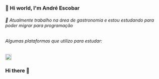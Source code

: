 ### 👋 Hi world, I'm André Escobar 

###### 🔭 Atualmente trabalho na área de gastronomia e estou estudando para poder migrar para programação
###### Algumas plataformas que utilizo para estudar: 
<code><img height="20" src="https://cdn.freebiesupply.com/logos/large/2x/udemy-1-logo-png-transparent.png"></code>

### Hi there 👋

<!--
**escobarAndre/escobarAndre** is a ✨ _special_ ✨ repository because its `README.md` (this file) appears on your GitHub profile.

Here are some ideas to get you started:

- 🔭 I’m currently working on ...
- 🌱 I’m currently learning ...
- 👯 I’m looking to collaborate on ...
- 🤔 I’m looking for help with ...
- 💬 Ask me about ...
- 📫 How to reach me: ...
- 😄 Pronouns: ...
- ⚡ Fun fact: ...
-->
